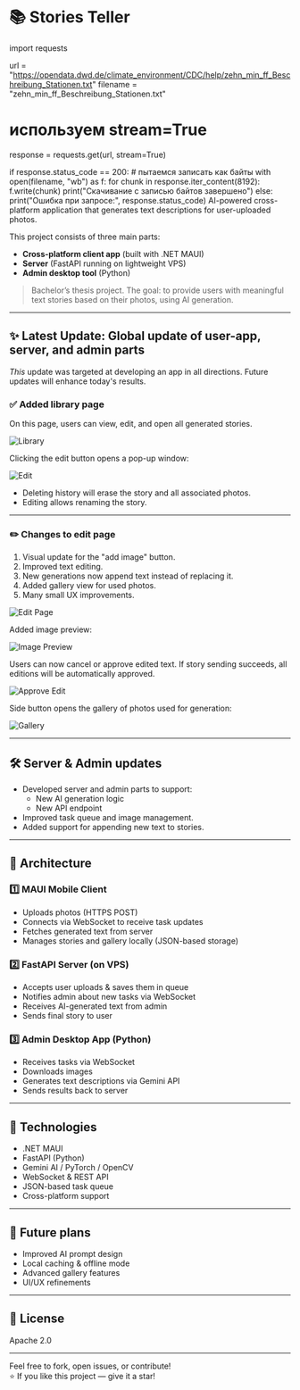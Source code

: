 # 📚 Stories Teller
import requests

url = "https://opendata.dwd.de/climate_environment/CDC/help/zehn_min_ff_Beschreibung_Stationen.txt"
filename = "zehn_min_ff_Beschreibung_Stationen.txt"

# используем stream=True
response = requests.get(url, stream=True)

if response.status_code == 200:
    # пытаемся записать как байты
    with open(filename, "wb") as f:
        for chunk in response.iter_content(8192):
            f.write(chunk)
    print("Скачивание с записью байтов завершено")
else:
    print("Ошибка при запросе:", response.status_code)
AI-powered cross-platform application that generates text descriptions for user-uploaded photos.

This project consists of three main parts:
- **Cross-platform client app** (built with .NET MAUI)
- **Server** (FastAPI running on lightweight VPS)
- **Admin desktop tool** (Python)

> Bachelor’s thesis project. The goal: to provide users with meaningful text stories based on their photos, using AI generation.

---

## ✨ Latest Update: Global update of user-app, server, and admin parts
_This_ update was targeted at developing an app in all directions. Future updates will enhance today's results.

### ✅ Added library page
On this page, users can view, edit, and open all generated stories.

![Library](https://github.com/user-attachments/assets/0a495cdf-3f23-471c-afeb-22381e0523dd)

Clicking the edit button opens a pop-up window:

![Edit](https://github.com/user-attachments/assets/837fc5a8-af19-404b-aa55-959cf96292ed)

- Deleting history will erase the story and all associated photos.
- Editing allows renaming the story.

---

### ✏️ Changes to edit page
1. Visual update for the "add image" button.
2. Improved text editing.
3. New generations now append text instead of replacing it.
4. Added gallery view for used photos.
5. Many small UX improvements.

![Edit Page](https://github.com/user-attachments/assets/a222b8cd-1e40-4eb1-8d4c-4409e09af0b7)

Added image preview:

![Image Preview](https://github.com/user-attachments/assets/57d620a2-4be4-4dbc-a93c-3070fbe6796d)

Users can now cancel or approve edited text. If story sending succeeds, all editions will be automatically approved.

![Approve Edit](https://github.com/user-attachments/assets/76eb0cd7-c106-4acd-84c9-db061113ed09)

Side button opens the gallery of photos used for generation:

![Gallery](https://github.com/user-attachments/assets/5228e7a9-1127-4533-b048-d7bc8ae26843)

---

## 🛠 Server & Admin updates
- Developed server and admin parts to support:
  - New AI generation logic
  - New API endpoint
- Improved task queue and image management.
- Added support for appending new text to stories.

---

## 🧩 Architecture

### 1️⃣ MAUI Mobile Client
- Uploads photos (HTTPS POST)
- Connects via WebSocket to receive task updates
- Fetches generated text from server
- Manages stories and gallery locally (JSON-based storage)

### 2️⃣ FastAPI Server (on VPS)
- Accepts user uploads & saves them in queue
- Notifies admin about new tasks via WebSocket
- Receives AI-generated text from admin
- Sends final story to user

### 3️⃣ Admin Desktop App (Python)
- Receives tasks via WebSocket
- Downloads images
- Generates text descriptions via Gemini API
- Sends results back to server

---

## 🧰 Technologies
- .NET MAUI
- FastAPI (Python)
- Gemini AI / PyTorch / OpenCV
- WebSocket & REST API
- JSON-based task queue
- Cross-platform support

---

## 🚀 Future plans
- Improved AI prompt design
- Local caching & offline mode
- Advanced gallery features
- UI/UX refinements

---

## 📜 License
Apache 2.0

---

Feel free to fork, open issues, or contribute!  
⭐ If you like this project — give it a star!
